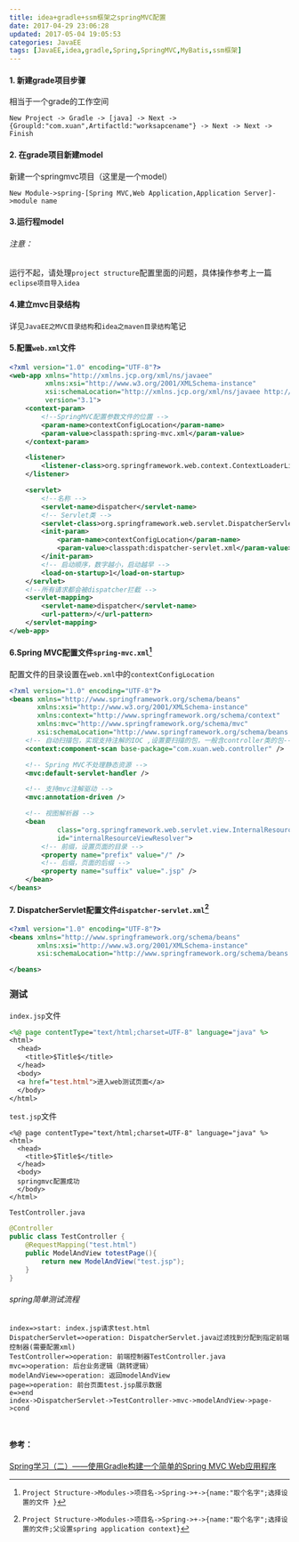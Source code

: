 ```yaml
---
title: idea+gradle+ssm框架之springMVC配置
date: 2017-04-29 23:06:28
updated: 2017-05-04 19:05:53categories: JavaEE
tags: [JavaEE,idea,gradle,Spring,SpringMVC,MyBatis,ssm框架]
---
```


#### 1. 新建grade项目步骤

相当于一个grade的工作空间

`New Project -> Gradle -> [java] -> Next -> {Groupld:"com.xuan",Artifactld:"worksapcename"} -> Next -> Next -> Finish`

#### 2. 在grade项目新建model

新建一个springmvc项目（这里是一个model）

`New Module->spring-[Spring MVC,Web Application,Application Server]->module name`

#### 3.运行程model

###### 注意：

运行不起，请处理`project structure`配置里面的问题，具体操作参考上一篇`eclipse项目导入idea`

#### 4.建立mvc目录结构

详见`JavaEE之MVC目录结构`和`idea之maven目录结构`笔记

#### 5.配置`web.xml`文件

```xml
<?xml version="1.0" encoding="UTF-8"?>
<web-app xmlns="http://xmlns.jcp.org/xml/ns/javaee"
         xmlns:xsi="http://www.w3.org/2001/XMLSchema-instance"
         xsi:schemaLocation="http://xmlns.jcp.org/xml/ns/javaee http://xmlns.jcp.org/xml/ns/javaee/web-app_3_1.xsd"
         version="3.1">
    <context-param>
        <!--SpringMVC配置参数文件的位置 -->
        <param-name>contextConfigLocation</param-name>
        <param-value>classpath:spring-mvc.xml</param-value>
    </context-param>

    <listener>
        <listener-class>org.springframework.web.context.ContextLoaderListener</listener-class>
    </listener>

    <servlet>
        <!--名称 -->
        <servlet-name>dispatcher</servlet-name>
        <!-- Servlet类 -->
        <servlet-class>org.springframework.web.servlet.DispatcherServlet</servlet-class>
        <init-param>
            <param-name>contextConfigLocation</param-name>
            <param-value>classpath:dispatcher-servlet.xml</param-value>
        </init-param>
        <!-- 启动顺序，数字越小，启动越早 -->
        <load-on-startup>1</load-on-startup>
    </servlet>
    <!--所有请求都会被dispatcher拦截 -->
    <servlet-mapping>
        <servlet-name>dispatcher</servlet-name>
        <url-pattern>/</url-pattern>
    </servlet-mapping>
</web-app>
```

#### 6.Spring MVC配置文件`spring-mvc.xml`[^spring application context设置]

配置文件的目录设置在`web.xml`中的`contextConfigLocation`

```xml
<?xml version="1.0" encoding="UTF-8"?>
<beans xmlns="http://www.springframework.org/schema/beans"
       xmlns:xsi="http://www.w3.org/2001/XMLSchema-instance"
       xmlns:context="http://www.springframework.org/schema/context"
       xmlns:mvc="http://www.springframework.org/schema/mvc"
       xsi:schemaLocation="http://www.springframework.org/schema/beans http://www.springframework.org/schema/beans/spring-beans.xsd http://www.springframework.org/schema/context http://www.springframework.org/schema/context/spring-context.xsd http://www.springframework.org/schema/mvc http://www.springframework.org/schema/mvc/spring-mvc.xsd">
    <!-- 自动扫描包，实现支持注解的IOC ,设置要扫描的包，一般含controller类的包-->
    <context:component-scan base-package="com.xuan.web.controller" />

    <!-- Spring MVC不处理静态资源 -->
    <mvc:default-servlet-handler />

    <!-- 支持mvc注解驱动 -->
    <mvc:annotation-driven />

    <!-- 视图解析器 -->
    <bean
            class="org.springframework.web.servlet.view.InternalResourceViewResolver"
            id="internalResourceViewResolver">
        <!-- 前缀，设置页面的目录 -->
        <property name="prefix" value="/" />
        <!-- 后缀，页面的后缀 -->
        <property name="suffix" value=".jsp" />
    </bean>
</beans>
```

#### 7. DispatcherServlet配置文件`dispatcher-servlet.xml`[^spring servlet Application context设置]

```xml
<?xml version="1.0" encoding="UTF-8"?>
<beans xmlns="http://www.springframework.org/schema/beans"
       xmlns:xsi="http://www.w3.org/2001/XMLSchema-instance"
       xsi:schemaLocation="http://www.springframework.org/schema/beans http://www.springframework.org/schema/beans/spring-beans.xsd">

</beans>
```



### 测试

`index.jsp`文件

```jsp
<%@ page contentType="text/html;charset=UTF-8" language="java" %>
<html>
  <head>
    <title>$Title$</title>
  </head>
  <body>
  <a href="test.html">进入web测试页面</a>
  </body>
</html>
```

`test.jsp`文件

```
<%@ page contentType="text/html;charset=UTF-8" language="java" %>
<html>
  <head>
    <title>$Title$</title>
  </head>
  <body>
  springmvc配置成功
  </body>
</html>
```

`TestController.java`

```java
@Controller
public class TestController {
    @RequestMapping("test.html")
    public ModelAndView totestPage(){
        return new ModelAndView("test.jsp");
    }
}
```

###### spring简单测试流程

```flow
index=>start: index.jsp请求test.html
DispatcherServlet=>operation: DispatcherServlet.java过滤找到分配到指定前端控制器(需要配置xml)
TestController=>operation: 前端控制器TestController.java
mvc=>operation: 后台业务逻辑（跳转逻辑）
modelAndView=>operation: 返回modelAndView
page=>operation: 前台页面test.jsp展示数据
e=>end
index->DispatcherServlet->TestController->mvc->modelAndView->page->cond



```





#### 参考：

 [Spring学习（二）——使用Gradle构建一个简单的Spring MVC Web应用程序](http://www.cnblogs.com/wenjingu/p/3822989.html)

[^spring application context设置]: `Project Structure->Modules->项目名->Spring->+->{name:"取个名字";选择设置的文件 }`
[^spring servlet Application context设置]: `Project Structure->Modules->项目名->Spring->+->{name:"取个名字";选择设置的文件;父设置spring application context}`

